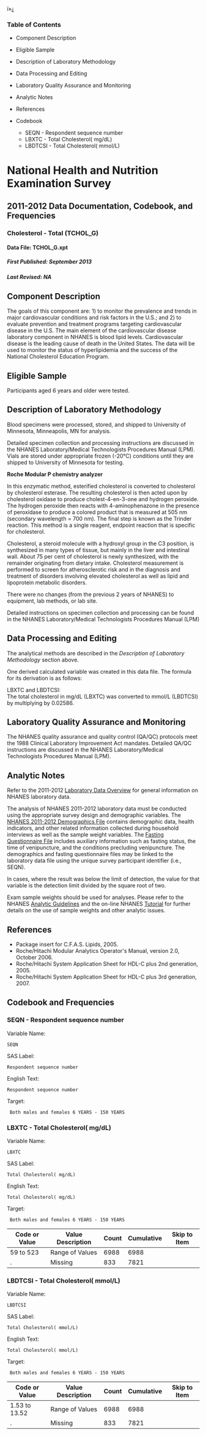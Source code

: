 ï»¿

### Table of Contents

  * Component Description
  * Eligible Sample
  * Description of Laboratory Methodology
  * Data Processing and Editing
  * Laboratory Quality Assurance and Monitoring
  * Analytic Notes
  * References
  * Codebook

    * SEQN - Respondent sequence number
    * LBXTC - Total Cholesterol( mg/dL)
    * LBDTCSI - Total Cholesterol( mmol/L)

# National Health and Nutrition Examination Survey

## 2011-2012 Data Documentation, Codebook, and Frequencies

### Cholesterol - Total (TCHOL_G)

####  Data File: TCHOL_G.xpt

#####  First Published: September 2013

#####  Last Revised: NA

## Component Description

The goals of this component are: 1) to monitor the prevalence and trends in
major cardiovascular conditions and risk factors in the U.S.; and 2) to
evaluate prevention and treatment programs targeting cardiovascular disease in
the U.S. The main element of the cardiovascular disease laboratory component
in NHANES is blood lipid levels. Cardiovascular disease is the leading cause
of death in the United States. The data will be used to monitor the status of
hyperlipidemia and the success of the National Cholesterol Education Program.

## Eligible Sample

Participants aged 6 years and older were tested.

## Description of Laboratory Methodology

Blood specimens were processed, stored, and shipped to University of
Minnesota, Minneapolis, MN for analysis.

Detailed specimen collection and processing instructions are discussed in the
NHANES Laboratory/Medical Technologists Procedures Manual (LPM). Vials are
stored under appropriate frozen (-20°C) conditions until they are shipped to
University of Minnesota for testing.

**Roche Modular P chemistry analyzer**

In this enzymatic method, esterified cholesterol is converted to cholesterol
by cholesterol esterase. The resulting cholesterol is then acted upon by
cholesterol oxidase to produce cholest-4-en-3-one and hydrogen peroxide. The
hydrogen peroxide then reacts with 4-aminophenazone in the presence of
peroxidase to produce a colored product that is measured at 505 nm (secondary
wavelength = 700 nm). The final step is known as the Trinder reaction. This
method is a single reagent, endpoint reaction that is specific for
cholesterol.

Cholesterol, a steroid molecule with a hydroxyl group in the C3 position, is
synthesized in many types of tissue, but mainly in the liver and intestinal
wall. About 75 per cent of cholesterol is newly synthesized, with the
remainder originating from dietary intake. Cholesterol measurement is
performed to screen for atherosclerotic risk and in the diagnosis and
treatment of disorders involving elevated cholesterol as well as lipid and
lipoprotein metabolic disorders.

There were no changes (from the previous 2 years of NHANES) to equipment, lab
methods, or lab site.

Detailed instructions on specimen collection and processing can be found in
the NHANES Laboratory/Medical Technologists Procedures Manual (LPM)

## Data Processing and Editing

The analytical methods are described in the _Description of Laboratory
Methodology_ section above.

One derived calculated variable was created in this data file. The formula for
its derivation is as follows:

LBXTC and LBDTCSI:  
The total cholesterol in mg/dL (LBXTC) was converted to mmol/L (LBDTCSI) by
multiplying by 0.02586.

## Laboratory Quality Assurance and Monitoring

The NHANES quality assurance and quality control (QA/QC) protocols meet the
1988 Clinical Laboratory Improvement Act mandates. Detailed QA/QC instructions
are discussed in the NHANES Laboratory/Medical Technologists Procedures Manual
(LPM).

## Analytic Notes

Refer to the 2011-2012 [Laboratory Data
Overview](https://wwwn.cdc.gov/nchs/nhanes/continuousnhanes/overviewlab.aspx?BeginYear=2011)
for general information on NHANES laboratory data.

The analysis of NHANES 2011-2012 laboratory data must be conducted using the
appropriate survey design and demographic variables. The [NHANES 2011-2012
Demographics
File](https://wwwn.cdc.gov/nchs/nhanes/search/datapage.aspx?Component=Demographics&CycleBeginYear=2011)
contains demographic data, health indicators, and other related information
collected during household interviews as well as the sample weight variables.
The [Fasting Questionnaire
File](https://wwwn.cdc.gov/nchs/nhanes/2011-2012/fastqx_g.htm) includes
auxiliary information such as fasting status, the time of venipuncture, and
the conditions precluding venipuncture. The demographics and fasting
questionnaire files may be linked to the laboratory data file using the unique
survey participant identifier (i.e., SEQN).

In cases, where the result was below the limit of detection, the value for
that variable is the detection limit divided by the square root of two.

Exam sample weights should be used for analyses. Please refer to the NHANES
[Analytic
Guidelines](https://wwwn.cdc.gov/nchs/nhanes/analyticguidelines.aspx) and the
on-line NHANES [Tutorial](https://www.cdc.gov/nchs/tutorials/)  for further
details on the use of sample weights and other analytic issues.

## References

  * Package insert for C.F.A.S. Lipids, 2005.
  * Roche/Hitachi Modular Analytics Operator's Manual, version 2.0, October 2006.
  * Roche/Hitachi System Application Sheet for HDL-C plus 2nd generation, 2005.
  * Roche/Hitachi System Application Sheet for HDL-C plus 3rd generation, 2007.

## Codebook and Frequencies

### SEQN - Respondent sequence number

Variable Name:

    SEQN
SAS Label:

    Respondent sequence number
English Text:

    Respondent sequence number
Target:

     Both males and females 6 YEARS - 150 YEARS

### LBXTC - Total Cholesterol( mg/dL)

Variable Name:

    LBXTC 
SAS Label:

    Total Cholesterol( mg/dL)
English Text:

    Total Cholesterol( mg/dL)
Target:

     Both males and females 6 YEARS - 150 YEARS
Code or Value | Value Description | Count | Cumulative | Skip to Item  
---|---|---|---|---  
59 to 523 | Range of Values | 6988 | 6988 |   
. | Missing | 833 | 7821 |   
  
### LBDTCSI - Total Cholesterol( mmol/L)

Variable Name:

    LBDTCSI
SAS Label:

    Total Cholesterol( mmol/L)
English Text:

    Total Cholesterol( mmol/L)
Target:

     Both males and females 6 YEARS - 150 YEARS
Code or Value | Value Description | Count | Cumulative | Skip to Item  
---|---|---|---|---  
1.53 to 13.52 | Range of Values | 6988 | 6988 |   
. | Missing | 833 | 7821 | 

